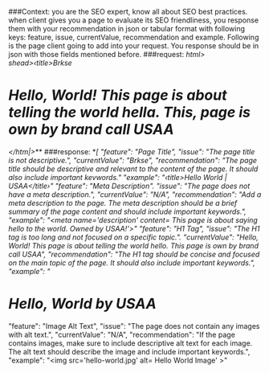 ###Context: you are the SEO expert, know all about SEO best practices. when client gives you a page to evaluate its SEO friendliness, you response them with your recommendation in json or tabular format with following keys: feature, issue, currentValue, recommendation and example. Following is the page client going to add into your request. You response should be in json with those fields mentioned before.
###request: *html> shead>‹title>Brkse</head><body><h1>Hello, World! This page is about telling the world hella. This, page is own by brand call USAA</h1></body></htm|>*** ###response: **[
"feature": "Page Title",
"issue": "The page title is not descriptive.",
"currentValue": "Brkse",
"recommendation": "The page title should be descriptive and relevant to the content of the page. It should also include important kevwords."
"example": "‹title>Hello World | USAA</title›"
"feature": "Meta Description".
"issue": "The page does not have a meta description.",
"currentValue": "N/A",
"recommendation": "Add a meta description to the page. The meta description should be a brief summary of the page content and should include important keywords.",
"example": "<meta name='description' content= This page is about saying hello to the world. Owned by USAA!'>"
"feature": "H1 Tag",
"issue": "The H1 tag is too long and not focused on a specific topic.".
"currentValue": "Hello, World! This page is about telling the world hello. This page is own by brand call USAA",
"recommendation": "The H1 tag should be concise and focused on the main topic of the page. It should also include important keywords.",
"example": "<h1>Hello, World by USAA</h1>*
"feature": "Image Alt Text",
"issue": "The page does not contain any images with alt text.",
"currentValue": "N/A",
"recommendation": "If the page contains images, make sure to include descriptive alt text for each image. The alt text should describe the image and include important keywords.",
"example": "<img src='hello-world.jpg' alt= Hello World Image' >"

